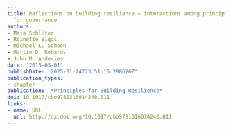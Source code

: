 ```yaml
---
title: Reflections on building resilience – interactions among principles and implications
  for governance
authors:
- Maja Schlüter
- Reinette Biggs
- Michael L. Schoon
- Martin D. Robards
- John M. Anderies
date: '2015-03-01'
publishDate: '2025-01-24T23:51:15.288626Z'
publication_types:
- chapter
publication: '*Principles for Building Resilience*'
doi: 10.1017/cbo9781316014240.011
links:
- name: URL
  url: http://dx.doi.org/10.1017/cbo9781316014240.011
---
```

